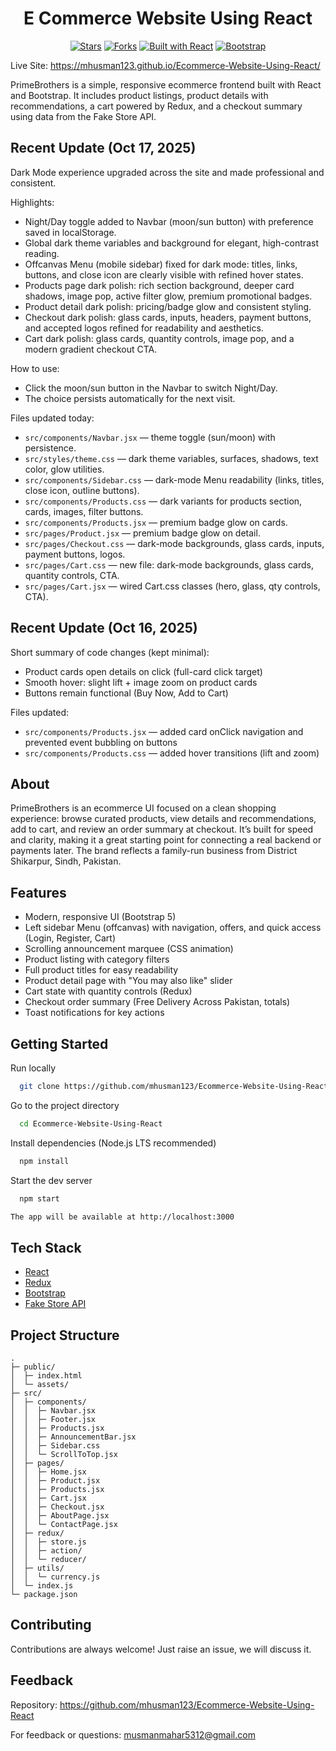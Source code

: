 <div align="center">

# E Commerce Website Using React

<p>
  <a href="https://github.com/mhusman123/Ecommerce-Website-Using-React/stargazers"><img alt="Stars" src="https://img.shields.io/github/stars/mhusman123/Ecommerce-Website-Using-React?style=for-the-badge&color=FFB000"></a>
  <a href="https://github.com/mhusman123/Ecommerce-Website-Using-React/forks"><img alt="Forks" src="https://img.shields.io/github/forks/mhusman123/Ecommerce-Website-Using-React?style=for-the-badge&color=00B894"></a>
  <a href="#"><img alt="Built with React" src="https://img.shields.io/badge/Built%20with-React-61DAFB?style=for-the-badge&logo=react&logoColor=06112A"></a>
  <a href="#"><img alt="Bootstrap" src="https://img.shields.io/badge/Bootstrap-5-7952B3?style=for-the-badge&logo=bootstrap&logoColor=white"></a>
</p>

</div>

Live Site: https://mhusman123.github.io/Ecommerce-Website-Using-React/

PrimeBrothers is a simple, responsive ecommerce frontend built with React and Bootstrap. It includes product listings, product details with recommendations, a cart powered by Redux, and a checkout summary using data from the Fake Store API.


## Recent Update (Oct 17, 2025)

Dark Mode experience upgraded across the site and made professional and consistent.

Highlights:

- Night/Day toggle added to Navbar (moon/sun button) with preference saved in localStorage.
- Global dark theme variables and background for elegant, high-contrast reading.
- Offcanvas Menu (mobile sidebar) fixed for dark mode: titles, links, buttons, and close icon are clearly visible with refined hover states.
- Products page dark polish: rich section background, deeper card shadows, image pop, active filter glow, premium promotional badges.
- Product detail dark polish: pricing/badge glow and consistent styling.
- Checkout dark polish: glass cards, inputs, headers, payment buttons, and accepted logos refined for readability and aesthetics.
- Cart dark polish: glass cards, quantity controls, image pop, and a modern gradient checkout CTA.

How to use:

- Click the moon/sun button in the Navbar to switch Night/Day.
- The choice persists automatically for the next visit.

Files updated today:

- `src/components/Navbar.jsx` — theme toggle (sun/moon) with persistence.
- `src/styles/theme.css` — dark theme variables, surfaces, shadows, text color, glow utilities.
- `src/components/Sidebar.css` — dark-mode Menu readability (links, titles, close icon, outline buttons).
- `src/components/Products.css` — dark variants for products section, cards, images, filter buttons.
- `src/components/Products.jsx` — premium badge glow on cards.
- `src/pages/Product.jsx` — premium badge glow on detail.
- `src/pages/Checkout.css` — dark-mode backgrounds, glass cards, inputs, payment buttons, logos.
- `src/pages/Cart.css` — new file: dark-mode backgrounds, glass cards, quantity controls, CTA.
- `src/pages/Cart.jsx` — wired Cart.css classes (hero, glass, qty controls, CTA).


## Recent Update (Oct 16, 2025)

Short summary of code changes (kept minimal):

- Product cards open details on click (full-card click target)
- Smooth hover: slight lift + image zoom on product cards
- Buttons remain functional (Buy Now, Add to Cart)

Files updated:

- `src/components/Products.jsx` — added card onClick navigation and prevented event bubbling on buttons
- `src/components/Products.css` — added hover transitions (lift and zoom)


## About

PrimeBrothers is an ecommerce UI focused on a clean shopping experience: browse curated products, view details and recommendations, add to cart, and review an order summary at checkout. It’s built for speed and clarity, making it a great starting point for connecting a real backend or payments later. The brand reflects a family-run business from District Shikarpur, Sindh, Pakistan.


## Features

- Modern, responsive UI (Bootstrap 5)
- Left sidebar Menu (offcanvas) with navigation, offers, and quick access (Login, Register, Cart)
- Scrolling announcement marquee (CSS animation)
- Product listing with category filters
- Full product titles for easy readability
- Product detail page with "You may also like" slider
- Cart state with quantity controls (Redux)
- Checkout order summary (Free Delivery Across Pakistan, totals)
- Toast notifications for key actions
## Getting Started

Run locally

```bash
  git clone https://github.com/mhusman123/Ecommerce-Website-Using-React.git
```

Go to the project directory

```bash
  cd Ecommerce-Website-Using-React
```

Install dependencies (Node.js LTS recommended)

```bash
  npm install
```

Start the dev server

```bash
  npm start

The app will be available at http://localhost:3000
```



## Tech Stack

* [React](https://reactjs.org/)
* [Redux](https://redux.js.org/)
* [Bootstrap](https://getbootstrap.com/)
* [Fake Store API](https://fakestoreapi.com/)

## Project Structure

```
.
├─ public/
│  ├─ index.html
│  └─ assets/
├─ src/
│  ├─ components/
│  │  ├─ Navbar.jsx
│  │  ├─ Footer.jsx
│  │  ├─ Products.jsx
│  │  ├─ AnnouncementBar.jsx
│  │  ├─ Sidebar.css
│  │  └─ ScrollToTop.jsx
│  ├─ pages/
│  │  ├─ Home.jsx
│  │  ├─ Product.jsx
│  │  ├─ Products.jsx
│  │  ├─ Cart.jsx
│  │  ├─ Checkout.jsx
│  │  ├─ AboutPage.jsx
│  │  └─ ContactPage.jsx
│  ├─ redux/
│  │  ├─ store.js
│  │  ├─ action/
│  │  └─ reducer/
│  ├─ utils/
│  │  └─ currency.js
│  └─ index.js
└─ package.json
```

## Contributing

Contributions are always welcome!
Just raise an issue, we will discuss it.


## Feedback

Repository: https://github.com/mhusman123/Ecommerce-Website-Using-React

For feedback or questions: musmanmahar5312@gmail.com


